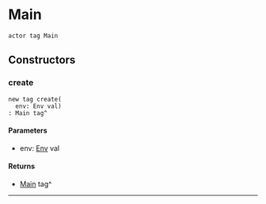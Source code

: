 # Main

```pony
actor tag Main
```

## Constructors

### create

```pony
new tag create(
  env: Env val)
: Main tag^
```
#### Parameters

*   env: [Env](builtin-Env) val

#### Returns

* [Main](.-Main) tag^

---


